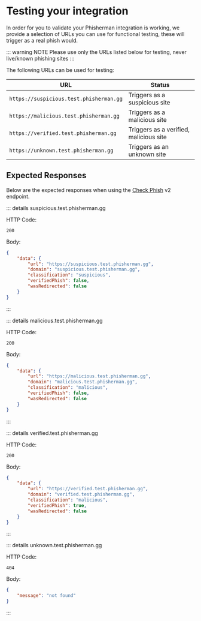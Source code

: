 # Testing your integration

In order for you to validate your Phisherman integration is working, we provide a selection of URLs you can use for functional testing, these will trigger as a real phish would.

::: warning NOTE
Please use only the URLs listed below for testing, never live/known phishing sites
:::

The following URLs can be used for testing:

| URL                                     | Status                                 |
| --------------------------------------- | -------------------------------------- |
| `https://suspicious.test.phisherman.gg` | Triggers as a suspicious site          |
| `https://malicious.test.phisherman.gg`  | Triggers as a malicious site           |
| `https://verified.test.phisherman.gg`   | Triggers as a verified, malicious site |
| `https://unknown.test.phisherman.gg`    | Triggers as an unknown site            |

## Expected Responses

Below are the expected responses when using the [Check Phish](/api/v2/phish/check-phish) v2 endpoint.

::: details suspicious.test.phisherman.gg

HTTP Code:

```
200
```

Body:

```json
{
	"data": {
		"url": "https://suspicious.test.phisherman.gg",
		"domain": "suspicious.test.phisherman.gg",
		"classification": "suspicious",
		"verifiedPhish": false,
		"wasRedirected": false
	}
}
```

:::

::: details malicious.test.phisherman.gg

HTTP Code:

```
200
```

Body:

```json
{
	"data": {
		"url": "https://malicious.test.phisherman.gg",
		"domain": "malicious.test.phisherman.gg",
		"classification": "malicious",
		"verifiedPhish": false,
		"wasRedirected": false
	}
}
```

:::

::: details verified.test.phisherman.gg

HTTP Code:

```
200
```

Body:

```json
{
	"data": {
		"url": "https://verified.test.phisherman.gg",
		"domain": "verified.test.phisherman.gg",
		"classification": "malicious",
		"verifiedPhish": true,
		"wasRedirected": false
	}
}
```

:::

::: details unknown.test.phisherman.gg

HTTP Code:

```
404
```

Body:

```json
{
	"message": "not found"
}
```

:::
